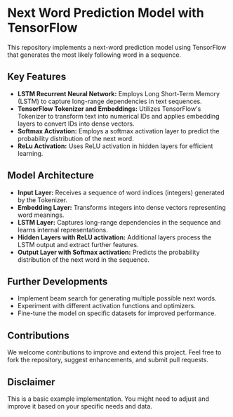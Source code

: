 # Next Word Prediction Model with TensorFlow

This repository implements a next-word prediction model using TensorFlow that generates the most likely following word in a sequence.

## Key Features

* **LSTM Recurrent Neural Network:** Employs Long Short-Term Memory (LSTM) to capture long-range dependencies in text sequences.
* **TensorFlow Tokenizer and Embeddings:** Utilizes TensorFlow's Tokenizer to transform text into numerical IDs and applies embedding layers to convert IDs into dense vectors.
* **Softmax Activation:** Employs a softmax activation layer to predict the probability distribution of the next word.
* **ReLu Activation:** Uses ReLU activation in hidden layers for efficient learning.

## Model Architecture

* **Input Layer:** Receives a sequence of word indices (integers) generated by the Tokenizer.
* **Embedding Layer:** Transforms integers into dense vectors representing word meanings.
* **LSTM Layer:** Captures long-range dependencies in the sequence and learns internal representations.
* **Hidden Layers with ReLU activation:** Additional layers process the LSTM output and extract further features.
* **Output Layer with Softmax activation:** Predicts the probability distribution of the next word in the sequence.

## Further Developments

* Implement beam search for generating multiple possible next words.
* Experiment with different activation functions and optimizers.
* Fine-tune the model on specific datasets for improved performance.

## Contributions

We welcome contributions to improve and extend this project. Feel free to fork the repository, suggest enhancements, and submit pull requests.

## Disclaimer

This is a basic example implementation. You might need to adjust and improve it based on your specific needs and data.
